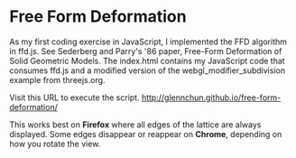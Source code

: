 # Free Form Deformation

As my first coding exercise in JavaScript, I implemented the FFD algorithm in ffd.js. See Sederberg and Parry's '86 paper, Free-Form Deformation of Solid Geometric Models. The index.html contains my JavaScript code that consumes ffd.js and a modified version of the webgl_modifier_subdivision example from threejs.org.

Visit this URL to execute the script.
<http://glennchun.github.io/free-form-deformation/>

This works best on **Firefox** where all edges of the lattice are always displayed. Some edges disappear or reappear on **Chrome**, depending on how you rotate the view.
